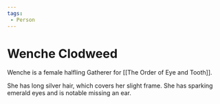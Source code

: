 ```yaml
---
tags: 
 - Person
---
```



# Wenche Clodweed

Wenche is a female halfling Gatherer for [[The Order of Eye and Tooth]].

She has long silver hair, which covers her slight frame. She has sparking emerald eyes and is notable missing an ear.
